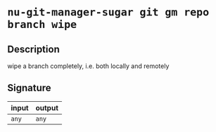 # `nu-git-manager-sugar git gm repo branch wipe`
## Description
wipe a branch completely, i.e. both locally and remotely


## Signature
| input | output |
| ----- | ------ |
| `any` | `any`  |
